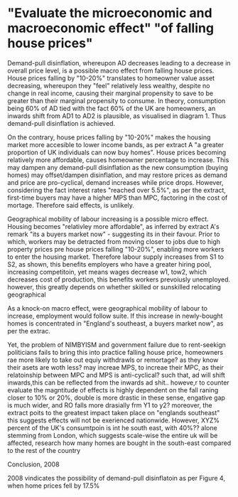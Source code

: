 # "Evaluate the microeconomic and macroeconomic effect" "of falling house prices"

Demand-pull disinflation, whereupon AD decreases leading to a decrease in overall price level, is a possible macro effect from falling house prices. House prices falling by "10-20%" translates to homeowner value asset decreasing, whereupon they "feel" relatively less wealthy, despite no change in real income, causing their marginal propensity to save to be greater than their marginal propensity to consume. In theory, consumption being 60% of AD tied with the fact 60% of the UK are homeowners, an inwards shift from AD1 to AD2 is plausible, as visualised in diagram 1. Thus demand-pull disinflation is achieved.

On the contrary, house prices falling by "10-20%" makes the housing market more accesible to lower income bands, as per extract A "a greater proportion of UK individuals can now buy homes". House prices becoming relatively more affordable, causes homeowner percentage to increase. This may dampen any demand-pull disinflation as the new consumption (buying homes) may offset/dampen disinflation, and may restore prices as demand and price are pro-cyclical, demand increases while price drops. However, considering the fact interest rates "reached over 5.5%", as per the extract, first-time buyers may have a higher MPS than MPC, factoring in the cost of mortage. Therefore said effects, is unlikely.

Geographical mobility of labour increasing is a possible micro effect. Housing becomes "relativley more affordable", as inferred by extract A's remark "its a buyers market now" - suggesting its in their favour. Prior to which, workers may be detracted from moving closer to jobs due to high property prices pre house prices falling "10-20%", enabling more workers to enter the housing market. Therefore labour supply increases from S1 to S2, as shown, this benefits employers who have a greater hiring pool, increasing competitoin, yet means wages decrease w1, tow2, which decreases cost of production, this benefits workers prevoiusly unemployed. however, this greatly depends on whether skilled or sunskilled relocating geographical

As a knock-on macro effect, were geographical mobility of labour to increase, employment would follow suite. If this increase in newly-bought homes is concentrated in "England's southeast, a buyers market now", as per the extrac.

Yet, the problem of NIMBYISM and government failure due to rent-seekign politicians fails to bring this into practice
falling house price, homeowners rae more likely to take out equiy withdrawls or remortage? as they know their asets are woth less? may increae MPS, to increae their MPC, as their relatoinship between MPC and MPS is anti-cyclical?
such that, ad will shift inwards,this can be reflected from the inwards ad shit..  howeve,r to counter evaluate the magntitude of effects is highly dependent on the fall raning closer to 10% or 20%, double is more drastic in these sense, engative gap is much wider, and RO falls more drasially frm Y1 to y2? moreover, the extract poits to the greatest impact taken place on "englands southeast" this suggests effects will not be exerienced nationwide. However, XYZ% percent of the UK's consumtpoin is int he south east, with 40%?? alone stemming from London, which suggests scale-wise the entire uk will be affected, research how many homes are bought in the south-east compared to the rest of the country

Conclusion, 2008

2008 vindicates the possibility of demand-pull disinflatoin as per Figure 4, when home prices fell by 17.5%

